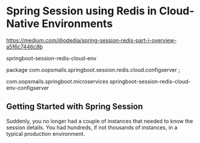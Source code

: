 
# Spring Session using Redis in Cloud-Native Environments

https://medium.com/@odedia/spring-session-redis-part-i-overview-a5f6c7446c8b


springboot-session-redis-cloud-env

package 
com.oopsmails.springboot.session.redis.cloud.configserver
;


<groupId>com.oopsmails.springboot.microservices</groupId>
<artifactId>springboot-session-redis-cloud-env-configserver</artifactId>


## Getting Started with Spring Session

Suddenly, you no longer had a couple of instances that needed to know the session details. You had hundreds, if not thousands of instances, in a typical production environment.




